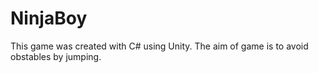 # NinjaBoy
 This game was created with C# using Unity. The aim of game is to avoid obstables by jumping. 
